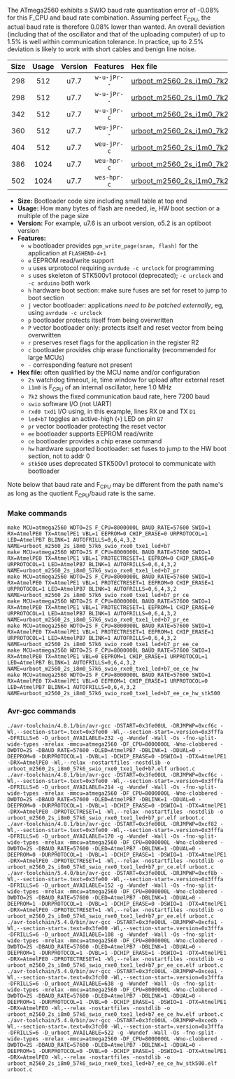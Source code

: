 The ATmega2560 exhibits a SWIO baud rate quantisation error of -0.08% for this F_CPU and baud rate combination. Assuming perfect F<sub>CPU</sub>, the actual baud rate is therefore 0.08% lower than wanted. An overall deviation (including that of the oscillator and that of the uploading computer) of up to 1.5% is well within communication tolerance. In practice, up to 2.5% deviation is likely to work with short cables and benign line noise.

|Size|Usage|Version|Features|Hex file|
|:-:|:-:|:-:|:-:|:--|
|298|512|u7.7|`w-u-jPr--`|[urboot_m2560_2s_i1m0_7k2_swio_rxe0_txe1_led+b7.hex](https://raw.githubusercontent.com/stefanrueger/urboot.hex/main/boards/mega-r3/atmega2560/watchdog_2_s/internal_oscillator_i/%2B1m000000_hz/%2B%2B%2B7k2_baud/uart0_rxe0_txe1/led%2Bb7/urboot_m2560_2s_i1m0_7k2_swio_rxe0_txe1_led%2Bb7.hex)|
|298|512|u7.7|`w-u-jPr--`|[urboot_m2560_2s_i1m0_7k2_swio_rxe0_txe1_led+b7_pr.hex](https://raw.githubusercontent.com/stefanrueger/urboot.hex/main/boards/mega-r3/atmega2560/watchdog_2_s/internal_oscillator_i/%2B1m000000_hz/%2B%2B%2B7k2_baud/uart0_rxe0_txe1/led%2Bb7/urboot_m2560_2s_i1m0_7k2_swio_rxe0_txe1_led%2Bb7_pr.hex)|
|342|512|u7.7|`w-u-jPr-c`|[urboot_m2560_2s_i1m0_7k2_swio_rxe0_txe1_led+b7_pr_ce.hex](https://raw.githubusercontent.com/stefanrueger/urboot.hex/main/boards/mega-r3/atmega2560/watchdog_2_s/internal_oscillator_i/%2B1m000000_hz/%2B%2B%2B7k2_baud/uart0_rxe0_txe1/led%2Bb7/urboot_m2560_2s_i1m0_7k2_swio_rxe0_txe1_led%2Bb7_pr_ce.hex)|
|360|512|u7.7|`weu-jPr--`|[urboot_m2560_2s_i1m0_7k2_swio_rxe0_txe1_led+b7_pr_ee.hex](https://raw.githubusercontent.com/stefanrueger/urboot.hex/main/boards/mega-r3/atmega2560/watchdog_2_s/internal_oscillator_i/%2B1m000000_hz/%2B%2B%2B7k2_baud/uart0_rxe0_txe1/led%2Bb7/urboot_m2560_2s_i1m0_7k2_swio_rxe0_txe1_led%2Bb7_pr_ee.hex)|
|404|512|u7.7|`weu-jPr-c`|[urboot_m2560_2s_i1m0_7k2_swio_rxe0_txe1_led+b7_pr_ee_ce.hex](https://raw.githubusercontent.com/stefanrueger/urboot.hex/main/boards/mega-r3/atmega2560/watchdog_2_s/internal_oscillator_i/%2B1m000000_hz/%2B%2B%2B7k2_baud/uart0_rxe0_txe1/led%2Bb7/urboot_m2560_2s_i1m0_7k2_swio_rxe0_txe1_led%2Bb7_pr_ee_ce.hex)|
|386|1024|u7.7|`weu-hpr-c`|[urboot_m2560_2s_i1m0_7k2_swio_rxe0_txe1_led+b7_ee_ce_hw.hex](https://raw.githubusercontent.com/stefanrueger/urboot.hex/main/boards/mega-r3/atmega2560/watchdog_2_s/internal_oscillator_i/%2B1m000000_hz/%2B%2B%2B7k2_baud/uart0_rxe0_txe1/led%2Bb7/urboot_m2560_2s_i1m0_7k2_swio_rxe0_txe1_led%2Bb7_ee_ce_hw.hex)|
|502|1024|u7.7|`wes-hpr-c`|[urboot_m2560_2s_i1m0_7k2_swio_rxe0_txe1_led+b7_ee_ce_hw_stk500.hex](https://raw.githubusercontent.com/stefanrueger/urboot.hex/main/boards/mega-r3/atmega2560/watchdog_2_s/internal_oscillator_i/%2B1m000000_hz/%2B%2B%2B7k2_baud/uart0_rxe0_txe1/led%2Bb7/urboot_m2560_2s_i1m0_7k2_swio_rxe0_txe1_led%2Bb7_ee_ce_hw_stk500.hex)|

- **Size:** Bootloader code size including small table at top end
- **Usage:** How many bytes of flash are needed, ie, HW boot section or a multiple of the page size
- **Version:** For example, u7.6 is an urboot version, o5.2 is an optiboot version
- **Features:**
  + `w` bootloader provides `pgm_write_page(sram, flash)` for the application at `FLASHEND-4+1`
  + `e` EEPROM read/write support
  + `u` uses urprotocol requiring `avrdude -c urclock` for programming
  + `s` uses skeleton of STK500v1 protocol (deprecated); `-c urclock` and `-c arduino` both work
  + `h` hardware boot section: make sure fuses are set for reset to jump to boot section
  + `j` vector bootloader: applications *need to be patched externally*, eg, using `avrdude -c urclock`
  + `p` bootloader protects itself from being overwritten
  + `P` vector bootloader only: protects itself and reset vector from being overwritten
  + `r` preserves reset flags for the application in the register R2
  + `c` bootloader provides chip erase functionality (recommended for large MCUs)
  + `-` corresponding feature not present
- **Hex file:** often qualified by the MCU name and/or configuration
  + `2s` watchdog timeout, ie, time window for upload after external reset
  + `i1m0` is F<sub>CPU</sub> of an internal oscillator, here 1.0 MHz
  + `7k2` shows the fixed communication baud rate, here 7200 baud
  + `swio` software I/O (not UART)
  + `rxd0 txd1` I/O using, in this example, lines RX `D0` and TX `D1`
  + `led+b7` toggles an active-high (`+`) LED on pin `B7`
  + `pr` vector bootloader protecting the reset vector
  + `ee` bootloader supports EEPROM read/write
  + `ce` bootloader provides a chip erase command
  + `hw` hardware supported bootloader: set fuses to jump to the HW boot section, not to addr 0
  + `stk500` uses deprecated STK500v1 protocol to communicate with bootloader


Note below that baud rate and F<sub>CPU</sub> may be different from the path name's as long as the quotient F<sub>CPU</sub>/baud rate is the same.

### Make commands
```
make MCU=atmega2560 WDTO=2S F_CPU=8000000L BAUD_RATE=57600 SWIO=1 RX=AtmelPE0 TX=AtmelPE1 VBL=1 EEPROM=0 CHIP_ERASE=0 URPROTOCOL=1 LED=AtmelPB7 BLINK=1 AUTOFRILLS=0,6,4,3,2 NAME=urboot_m2560_2s_i8m0_57k6_swio_rxe0_txe1_led+b7
make MCU=atmega2560 WDTO=2S F_CPU=8000000L BAUD_RATE=57600 SWIO=1 RX=AtmelPE0 TX=AtmelPE1 VBL=1 PROTECTRESET=1 EEPROM=0 CHIP_ERASE=0 URPROTOCOL=1 LED=AtmelPB7 BLINK=1 AUTOFRILLS=0,6,4,3,2 NAME=urboot_m2560_2s_i8m0_57k6_swio_rxe0_txe1_led+b7_pr
make MCU=atmega2560 WDTO=2S F_CPU=8000000L BAUD_RATE=57600 SWIO=1 RX=AtmelPE0 TX=AtmelPE1 VBL=1 PROTECTRESET=1 EEPROM=0 CHIP_ERASE=1 URPROTOCOL=1 LED=AtmelPB7 BLINK=1 AUTOFRILLS=0,6,4,3,2 NAME=urboot_m2560_2s_i8m0_57k6_swio_rxe0_txe1_led+b7_pr_ce
make MCU=atmega2560 WDTO=2S F_CPU=8000000L BAUD_RATE=57600 SWIO=1 RX=AtmelPE0 TX=AtmelPE1 VBL=1 PROTECTRESET=1 EEPROM=1 CHIP_ERASE=0 URPROTOCOL=1 LED=AtmelPB7 BLINK=1 AUTOFRILLS=0,6,4,3,2 NAME=urboot_m2560_2s_i8m0_57k6_swio_rxe0_txe1_led+b7_pr_ee
make MCU=atmega2560 WDTO=2S F_CPU=8000000L BAUD_RATE=57600 SWIO=1 RX=AtmelPE0 TX=AtmelPE1 VBL=1 PROTECTRESET=1 EEPROM=1 CHIP_ERASE=1 URPROTOCOL=1 LED=AtmelPB7 BLINK=1 AUTOFRILLS=0,6,4,3,2 NAME=urboot_m2560_2s_i8m0_57k6_swio_rxe0_txe1_led+b7_pr_ee_ce
make MCU=atmega2560 WDTO=2S F_CPU=8000000L BAUD_RATE=57600 SWIO=1 RX=AtmelPE0 TX=AtmelPE1 VBL=0 EEPROM=1 CHIP_ERASE=1 URPROTOCOL=1 LED=AtmelPB7 BLINK=1 AUTOFRILLS=0,6,4,3,2 NAME=urboot_m2560_2s_i8m0_57k6_swio_rxe0_txe1_led+b7_ee_ce_hw
make MCU=atmega2560 WDTO=2S F_CPU=8000000L BAUD_RATE=57600 SWIO=1 RX=AtmelPE0 TX=AtmelPE1 VBL=0 EEPROM=1 CHIP_ERASE=1 URPROTOCOL=0 LED=AtmelPB7 BLINK=1 AUTOFRILLS=0,6,4,3,2 NAME=urboot_m2560_2s_i8m0_57k6_swio_rxe0_txe1_led+b7_ee_ce_hw_stk500
```

### Avr-gcc commands
```
./avr-toolchain/4.8.1/bin/avr-gcc -DSTART=0x3fe00UL -DRJMPWP=0xcf6c -Wl,--section-start=.text=0x3fe00 -Wl,--section-start=.version=0x3fffa -DFRILLS=6 -D_urboot_AVAILABLE=232 -g -Wundef -Wall -Os -fno-split-wide-types -mrelax -mmcu=atmega2560 -DF_CPU=8000000L -Wno-clobbered -DWDTO=2S -DBAUD_RATE=57600 -DLED=AtmelPB7 -DBLINK=1 -DDUAL=0 -DEEPROM=0 -DURPROTOCOL=1 -DVBL=1 -DCHIP_ERASE=0 -DSWIO=1 -DTX=AtmelPE1 -DRX=AtmelPE0 -Wl,--relax -nostartfiles -nostdlib -o urboot_m2560_2s_i8m0_57k6_swio_rxe0_txe1_led+b7.elf urboot.c
./avr-toolchain/4.8.1/bin/avr-gcc -DSTART=0x3fe00UL -DRJMPWP=0xcf6c -Wl,--section-start=.text=0x3fe00 -Wl,--section-start=.version=0x3fffa -DFRILLS=6 -D_urboot_AVAILABLE=214 -g -Wundef -Wall -Os -fno-split-wide-types -mrelax -mmcu=atmega2560 -DF_CPU=8000000L -Wno-clobbered -DWDTO=2S -DBAUD_RATE=57600 -DLED=AtmelPB7 -DBLINK=1 -DDUAL=0 -DEEPROM=0 -DURPROTOCOL=1 -DVBL=1 -DCHIP_ERASE=0 -DSWIO=1 -DTX=AtmelPE1 -DRX=AtmelPE0 -DPROTECTRESET=1 -Wl,--relax -nostartfiles -nostdlib -o urboot_m2560_2s_i8m0_57k6_swio_rxe0_txe1_led+b7_pr.elf urboot.c
./avr-toolchain/4.8.1/bin/avr-gcc -DSTART=0x3fe00UL -DRJMPWP=0xcf82 -Wl,--section-start=.text=0x3fe00 -Wl,--section-start=.version=0x3fffa -DFRILLS=6 -D_urboot_AVAILABLE=170 -g -Wundef -Wall -Os -fno-split-wide-types -mrelax -mmcu=atmega2560 -DF_CPU=8000000L -Wno-clobbered -DWDTO=2S -DBAUD_RATE=57600 -DLED=AtmelPB7 -DBLINK=1 -DDUAL=0 -DEEPROM=0 -DURPROTOCOL=1 -DVBL=1 -DCHIP_ERASE=1 -DSWIO=1 -DTX=AtmelPE1 -DRX=AtmelPE0 -DPROTECTRESET=1 -Wl,--relax -nostartfiles -nostdlib -o urboot_m2560_2s_i8m0_57k6_swio_rxe0_txe1_led+b7_pr_ce.elf urboot.c
./avr-toolchain/5.4.0/bin/avr-gcc -DSTART=0x3fe00UL -DRJMPWP=0xcf8b -Wl,--section-start=.text=0x3fe00 -Wl,--section-start=.version=0x3fffa -DFRILLS=6 -D_urboot_AVAILABLE=152 -g -Wundef -Wall -Os -fno-split-wide-types -mrelax -mmcu=atmega2560 -DF_CPU=8000000L -Wno-clobbered -DWDTO=2S -DBAUD_RATE=57600 -DLED=AtmelPB7 -DBLINK=1 -DDUAL=0 -DEEPROM=1 -DURPROTOCOL=1 -DVBL=1 -DCHIP_ERASE=0 -DSWIO=1 -DTX=AtmelPE1 -DRX=AtmelPE0 -DPROTECTRESET=1 -Wl,--relax -nostartfiles -nostdlib -o urboot_m2560_2s_i8m0_57k6_swio_rxe0_txe1_led+b7_pr_ee.elf urboot.c
./avr-toolchain/5.4.0/bin/avr-gcc -DSTART=0x3fe00UL -DRJMPWP=0xcfa1 -Wl,--section-start=.text=0x3fe00 -Wl,--section-start=.version=0x3fffa -DFRILLS=6 -D_urboot_AVAILABLE=108 -g -Wundef -Wall -Os -fno-split-wide-types -mrelax -mmcu=atmega2560 -DF_CPU=8000000L -Wno-clobbered -DWDTO=2S -DBAUD_RATE=57600 -DLED=AtmelPB7 -DBLINK=1 -DDUAL=0 -DEEPROM=1 -DURPROTOCOL=1 -DVBL=1 -DCHIP_ERASE=1 -DSWIO=1 -DTX=AtmelPE1 -DRX=AtmelPE0 -DPROTECTRESET=1 -Wl,--relax -nostartfiles -nostdlib -o urboot_m2560_2s_i8m0_57k6_swio_rxe0_txe1_led+b7_pr_ee_ce.elf urboot.c
./avr-toolchain/5.4.0/bin/avr-gcc -DSTART=0x3fc00UL -DRJMPWP=0xcea1 -Wl,--section-start=.text=0x3fc00 -Wl,--section-start=.version=0x3fffa -DFRILLS=6 -D_urboot_AVAILABLE=638 -g -Wundef -Wall -Os -fno-split-wide-types -mrelax -mmcu=atmega2560 -DF_CPU=8000000L -Wno-clobbered -DWDTO=2S -DBAUD_RATE=57600 -DLED=AtmelPB7 -DBLINK=1 -DDUAL=0 -DEEPROM=1 -DURPROTOCOL=1 -DVBL=0 -DCHIP_ERASE=1 -DSWIO=1 -DTX=AtmelPE1 -DRX=AtmelPE0 -Wl,--relax -nostartfiles -nostdlib -o urboot_m2560_2s_i8m0_57k6_swio_rxe0_txe1_led+b7_ee_ce_hw.elf urboot.c
./avr-toolchain/5.4.0/bin/avr-gcc -DSTART=0x3fc00UL -DRJMPWP=0xcedb -Wl,--section-start=.text=0x3fc00 -Wl,--section-start=.version=0x3fffa -DFRILLS=6 -D_urboot_AVAILABLE=522 -g -Wundef -Wall -Os -fno-split-wide-types -mrelax -mmcu=atmega2560 -DF_CPU=8000000L -Wno-clobbered -DWDTO=2S -DBAUD_RATE=57600 -DLED=AtmelPB7 -DBLINK=1 -DDUAL=0 -DEEPROM=1 -DURPROTOCOL=0 -DVBL=0 -DCHIP_ERASE=1 -DSWIO=1 -DTX=AtmelPE1 -DRX=AtmelPE0 -Wl,--relax -nostartfiles -nostdlib -o urboot_m2560_2s_i8m0_57k6_swio_rxe0_txe1_led+b7_ee_ce_hw_stk500.elf urboot.c
```

